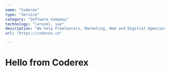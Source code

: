 ```yaml
---
name: "Coderex"
type: "Service"
category: "Software Company"
technology: "laravel, vue"
description: "We help Freelancers, Marketing, Web and Digitial Agencies build their client's website. You send us the idea or design and we help you to bring your designs to live"
url: "https://coderex.co"

---
```

# Hello from Coderex
